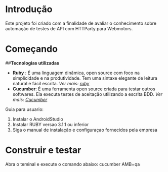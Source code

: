 # Introdução 
Este projeto foi criado com a finalidade de avaliar o conhecimento sobre automação de testes de API com HTTParty para Webmotors.

# Começando
##**Tecnologias utilizadas**
 - **Ruby** : É uma linguagem dinâmica, open source com foco na simplicidade e na produtividade. Tem uma sintaxe elegante de leitura natural e fácil escrita. *Ver mais: [ruby](https://www.ruby-lang.org/pt/)*
 - **Cucumber**: É uma ferramenta open source criada para testar outros softwares. Ela executa testes de aceitação utilizando a escrita BDD. *Ver mais: [Cucumber](cucumber.io)*

 

Guia para usuario:
1.	Instalar o AndroidStudio
2.	Instalar RUBY versao 3.1.1 ou inferior
3.	Siga o manual de instalação e configuraçao fornecidos pela empresa

# Construir e testar
Abra o teminal e execute o comando abaixo:
cucumber AMB=qa
